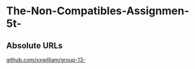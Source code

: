 # The-Non-Compatibles-Assignmen-5t-
<!DOCTYPE html>
<html>
<body>

<h2>Absolute URLs</h2>

<p><a href="https://github.com/xxwilliam/group-13-</a></p>
<a href="https://github.com/xxwilliam/group-13-" target="_blank">github.com/xxwilliam/group-13-</a> 


</body>
</html>
